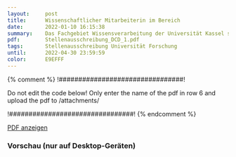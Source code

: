 ```yaml
---
layout:     post
title:      Wissenschaftlicher Mitarbeiterin im Bereich
date:       2022-01-10 16:15:38
summary:    Das Fachgebiet Wissensverarbeitung der Universität Kassel schreibt eine Stelle für eine/n Wissenschaftliche:n Mitarbeiter/in (TV-H E13, 100%) im Rahmen des LOEWE-Exploration-Projekts “Dimension Curse Detector” aus.
pdf:        Stellenausschreibung_DCD_1.pdf
tags:		Stellenausschreibung Universität Forschung
until:		2022-04-30 23:59:59
color:      E9EFFF
---
```


{% comment %}
!################################!

Do not edit the code below! Only enter the name of the pdf in row 6 and upload the pdf to /attachments/

!################################!
{% endcomment %} 

<a class="btn btn-primary" href="{{ site.url }}/attachments/{{page.pdf}}">PDF anzeigen</a>

<h3>Vorschau (nur auf Desktop-Geräten)</h3>
<div class="d-none d-sm-block">
    <object data="{{ site.url }}/attachments/{{page.pdf}}" width="100%" height="1010" type='application/pdf'>
    </object>
</div>
